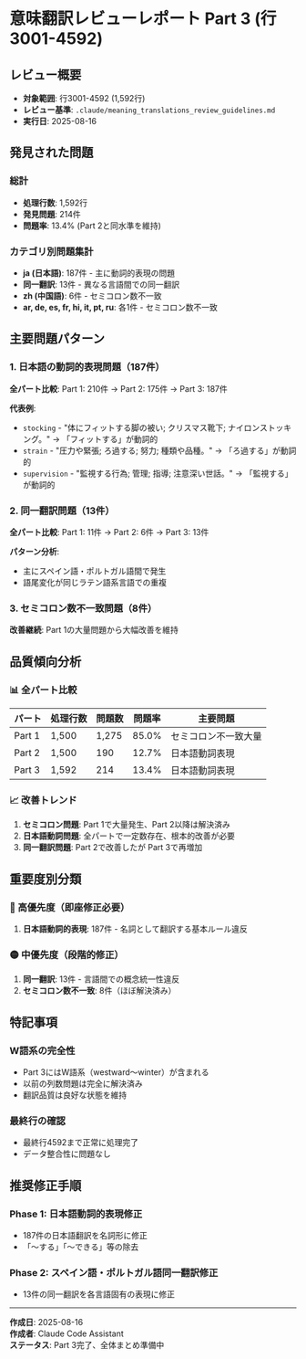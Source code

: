 # 意味翻訳レビューレポート Part 3 (行3001-4592)

## レビュー概要
- **対象範囲**: 行3001-4592 (1,592行)
- **レビュー基準**: `.claude/meaning_translations_review_guidelines.md`
- **実行日**: 2025-08-16

## 発見された問題

### 総計
- **処理行数**: 1,592行
- **発見問題**: 214件
- **問題率**: 13.4% (Part 2と同水準を維持)

### カテゴリ別問題集計
- **ja (日本語)**: 187件 - 主に動詞的表現の問題
- **同一翻訳**: 13件 - 異なる言語間での同一翻訳
- **zh (中国語)**: 6件 - セミコロン数不一致
- **ar, de, es, fr, hi, it, pt, ru**: 各1件 - セミコロン数不一致

## 主要問題パターン

### 1. 日本語の動詞的表現問題（187件）
**全パート比較**: Part 1: 210件 → Part 2: 175件 → Part 3: 187件

**代表例**:
- `stocking` - "体にフィットする脚の被い; クリスマス靴下; ナイロンストッキング。" → 「フィットする」が動詞的
- `strain` - "圧力や緊張; ろ過する; 努力; 種類や品種。" → 「ろ過する」が動詞的
- `supervision` - "監視する行為; 管理; 指導; 注意深い世話。" → 「監視する」が動詞的

### 2. 同一翻訳問題（13件）
**全パート比較**: Part 1: 11件 → Part 2: 6件 → Part 3: 13件

**パターン分析**:
- 主にスペイン語・ポルトガル語間で発生
- 語尾変化が同じラテン語系言語での重複

### 3. セミコロン数不一致問題（8件）
**改善継続**: Part 1の大量問題から大幅改善を維持

## 品質傾向分析

### 📊 全パート比較
| パート | 処理行数 | 問題数 | 問題率 | 主要問題 |
|--------|----------|--------|--------|----------|
| Part 1 | 1,500 | 1,275 | 85.0% | セミコロン不一致大量 |
| Part 2 | 1,500 | 190 | 12.7% | 日本語動詞表現 |
| Part 3 | 1,592 | 214 | 13.4% | 日本語動詞表現 |

### 📈 改善トレンド
1. **セミコロン問題**: Part 1で大量発生、Part 2以降は解決済み
2. **日本語動詞問題**: 全パートで一定数存在、根本的改善が必要
3. **同一翻訳問題**: Part 2で改善したが Part 3で再増加

## 重要度別分類

### 🔴 高優先度（即座修正必要）
1. **日本語動詞的表現**: 187件 - 名詞として翻訳する基本ルール違反

### 🟡 中優先度（段階的修正）
1. **同一翻訳**: 13件 - 言語間での概念統一性違反
2. **セミコロン数不一致**: 8件（ほぼ解決済み）

## 特記事項

### W語系の完全性
- Part 3にはW語系（westward～winter）が含まれる
- 以前の列数問題は完全に解決済み
- 翻訳品質は良好な状態を維持

### 最終行の確認
- 最終行4592まで正常に処理完了
- データ整合性に問題なし

## 推奨修正手順

### Phase 1: 日本語動詞的表現修正
- 187件の日本語翻訳を名詞形に修正
- 「〜する」「〜できる」等の除去

### Phase 2: スペイン語・ポルトガル語同一翻訳修正
- 13件の同一翻訳を各言語固有の表現に修正

---

**作成日**: 2025-08-16  
**作成者**: Claude Code Assistant  
**ステータス**: Part 3完了、全体まとめ準備中